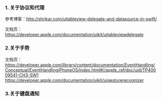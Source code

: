 ### 1. 关于协议和代理
参考博客：<http://shrikar.com/uitableview-delegate-and-datasource-in-swift/>

文档页：
<https://developer.apple.com/documentation/uikit/uitableviewdelegate>

### 2.关于手势
文档页：<https://developer.apple.com/library/content/documentation/EventHandling/Conceptual/EventHandlingiPhoneOS/index.html#//apple_ref/doc/uid/TP40009541-CH3-SW1>
<https://developer.apple.com/documentation/uikit/uigesturerecognizer>

### 3.关于键盘通知